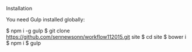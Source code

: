 Installation

You need Gulp installed globally:

$ npm i -g gulp
$ git clone https://github.com/sennewsonn/workflow112015.git site
$ cd site
$ bower i
$ npm i
$ gulp
